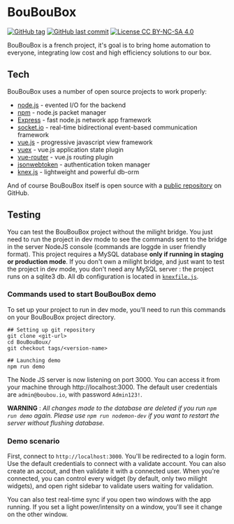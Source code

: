 # BouBouBox

[![GitHub tag](https://img.shields.io/github/tag/Imbuzi/BouBouBox.svg)]() [![GitHub last commit](https://img.shields.io/github/last-commit/Imbuzi/BouBouBox.svg)]() [![License CC BY-NC-SA 4.0](https://img.shields.io/badge/license-cc%20by--nc--sa%204.0-blue.svg)]()

BouBouBox is a french project, it's goal is to bring home automation to everyone, integrating low cost and high efficiency solutions to our box.

## Tech

BouBouBox uses a number of open source projects to work properly:

* [node.js](https://nodejs.org/en/) - evented I/O for the backend
* [npm](https://www.npmjs.com/) - node.js packet manager
* [Express](http://expressjs.com/) - fast node.js network app framework
* [socket.io](https://socket.io/) - real-time bidirectional event-based communication framework
* [vue.js](https://vuejs.org/) - progressive javascript view framework
* [vuex](https://vuex.vuejs.org) - vue.js application state plugin
* [vue-router](https://router.vuejs.org/) - vue.js routing plugin
* [jsonwebtoken](https://jwt.io/) - authentication token manager
* [knex.js](http://knexjs.org/) - lightweight and powerful db-orm

And of course BouBouBox itself is open source with a [public repository](https://github.com/Imbuzi/BouBouBox) on GitHub.

## Testing

You can test the BouBouBox project without the milight bridge. You just need to run the project in dev mode to see the commands sent to the bridge in the server NodeJS console (commands are loggde in user friendly format).
This project requires a MySQL database **only if running in staging or production mode**.
If you don't own a milight bridge, and just want to test the project in dev mode, you don't need any MySQL server : the project runs on a sqlite3 db.
All db configuration is located in [`knexfile.js`](https://github.com/Imbuzi/BouBouBox/blob/v0.2.0/knexfile.js.example).

### Commands used to start BouBouBox demo

To set up your project to run in dev mode, you'll need to run this commands on your BouBouBox project directory.

	## Setting up git repository
    git clone <git-url>
	cd BouBouBoux/
	git checkout tags/<version-name>

	## Launching demo
	npm run demo

The Node JS server is now listening on port 3000. You can access it from your machine through http://localhost:3000.
The default user credentials are `admin@boubou.io`, with password `Admin123!`.

**WARNING** : *All changes made to the database are deleted if you run `npm run demo` again. Please use `npm run nodemon-dev` if you want to restart the server without flushing database.*

### Demo scenario

First, connect to `http://localhost:3000`. You'll be redirected to a login form. Use the default credentials to connect with a validate account. You can also create an accout, and then validate it with a connected user.
When you're connected, you can control every widget (by default, only two milight widgets), and open right sidebar to validate users waiting for validation.

You can also test real-time sync if you open two windows with the app running. If you set a light power/intensity on a window, you'll see it change on the other window.